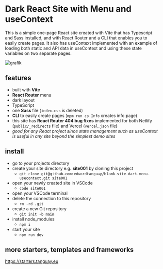 # Dark React Site with Menu and useContext

This is a simple one-page React site created with Vite that has Typescript and Sass installed, and with React Router and a CLI that enables you to easily create pages. It also has useContext implemented with an example of loading both static and API data in useContext and using these state variables on two separate pages.

![grafik](https://starters-backend.tanguay.eu/images/starters/blankViteDarkMenuUsecontext.png)

## features

- built with **Vite**
- **React Router** menu
- dark layout
- TypeScript
- one **Sass** file (`index.css` is deleted)
- **CLI** to easily create pages (`npm run cp Info` creates info page)
- this site has **React Router 404 bug fixes** implemented for both Netlify (`public/_redirects` file) and Vercel (`vercel.json` file)
- *good for any React project since state management such as useContext is useful in any site beyond the simplest demo sites*

## install

- go to your projects directory
- create your site directory e.g. **site001** by cloning this project 
  - `git clone git@github.com:edwardtanguay/blank-vite-dark-menu-usecontext.git site001`
- open your newly created site in VSCode
  - `code site001`
- open your VSCode terminal
- delete the connection to this repository
  - `rm -rd .git`
- create a new Git repository
  - `git init -b main`
- install node_modules
  - `npm i`
- start your site
  - `npm run dev`

## more starters, templates and frameworks

https://starters.tanguay.eu
